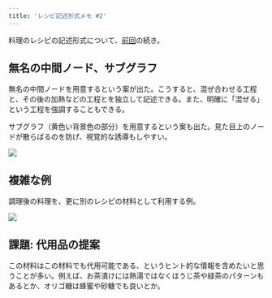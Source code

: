 ```yaml
---
title: 'レシピ記述形式メモ #2'
---
```

料理のレシピの記述形式について、[前回](https://r7kamura.com/articles/2022-05-13-mermaid-recipe-memo)の続き。

無名の中間ノード、サブグラフ
--------------

無名の中間ノードを用意するという案が出た。こうすると、混ぜ合わせる工程と、その後の加熱などの工程とを独立して記述できる。また、明確に「混ぜる」という工程を強調することもできる。

サブグラフ（黄色い背景色の部分）を用意するという案も出た。見た目上のノードが散らばるのを防げ、視覚的な誘導もしやすい。

![](https://lh3.googleusercontent.com/aWvEf0fjX2Hi5vwPmFkMB6u46KwBK2T8beYaOjGJ1I6ze0vmtN-_MJNVga4urOVAtZRrylnmXmrnDQ27T3JhE8EXpqqaxTZ9pSegOhTRQDOHlPF4q5PXrttKi6mxUrIYPSPNQR2hZ9AC3Qq8F5qIgFP6m8tAn0u83h2TKu9MvxvxyR--Rn0pEZM8w5Rl)

複雑な例
----

調理後の料理を、更に別のレシピの材料として利用する例。

![](https://lh5.googleusercontent.com/_V4stF3LEIUDfc4khiK1HSywvDj3KjA_VoipRTgB6c_fmyXyktNvjP_871EJaliW48fvPrnDzML60TNyyBytSwnYvs0mtOjlpByRHyqICo2gdHilue3XeGUwAnO9Fl4I6IFR3JTRYleDkA2isaNZsZ8BNtNDLwZZ359yGkxC28DjOrGmHvwzxuMQ0aLc)

課題: 代用品の提案
----------

この材料はこの材料でも代用可能である、というヒント的な情報を含めたいと思うことが多い。例えば、お茶漬けには熱湯ではなくほうじ茶や緑茶のパターンもあるとか、オリゴ糖は蜂蜜や砂糖でも良いとか。
